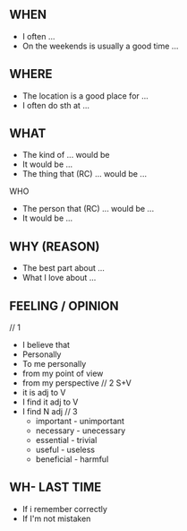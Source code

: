 ## WHEN
+ I often ...
+ On the weekends is usually a good time ...
## WHERE
+ The location is a good place for ...
+ I often do sth at ...

## WHAT
+ The kind of ... would be
+ It would be ...
+ The thing that (RC) ... would be ...

WHO
+ The person that (RC) ... would be ...
+ It would be ...

## WHY (REASON)
+ The best part about ...
+ What I love about ...

 ## FEELING / OPINION
 // 1
 + I believe that
 + Personally
 + To me personally 
 + from my point of view
 + from my perspective
// 2 S+V
+ it is adj to V
+ I find it adj to V
+ I find N adj
// 3
	+ important - unimportant
	+ necessary - unecessary
	+ essential - trivial
	+ useful - useless
	+ beneficial - harmful
##  WH- LAST TIME
+ If i remember correctly
+ If I'm not mistaken